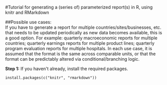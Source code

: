 #Tutorial for generating a (series of) parameterized report(s) in R, using knitr and RMarkdown 

##Possible use cases:  
If you have to generate a report for multiple countries/sites/businesses, etc. that needs to be updated periodically as new data becomes available, this is a good option. For example: quarterly macroeconomic reports for multiple countries; quarterly earnings reports for multiple product lines; quarterly program evaluation reports for multiple hospitals. In each use case, it  is assumed that the format is the same across comparable units, or that the format can be predictably altered via conditional/branching logic. 

**Step 1:** If you haven't already, install the required packages.

    install.packages(c("knitr", "rmarkdown"))

